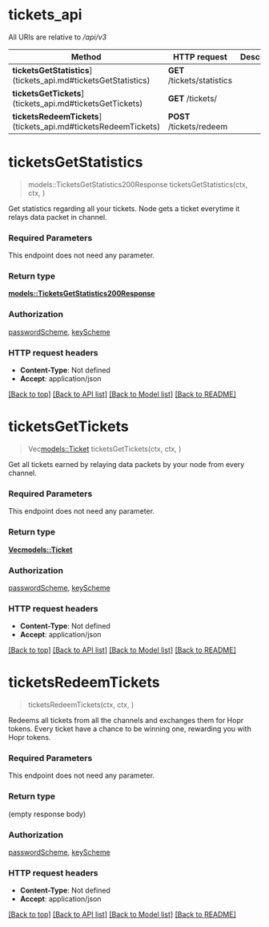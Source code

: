 # tickets_api

All URIs are relative to */api/v3*

Method | HTTP request | Description
------------- | ------------- | -------------
**ticketsGetStatistics**](tickets_api.md#ticketsGetStatistics) | **GET** /tickets/statistics | 
**ticketsGetTickets**](tickets_api.md#ticketsGetTickets) | **GET** /tickets/ | 
**ticketsRedeemTickets**](tickets_api.md#ticketsRedeemTickets) | **POST** /tickets/redeem | 


# **ticketsGetStatistics**
> models::TicketsGetStatistics200Response ticketsGetStatistics(ctx, ctx, )


Get statistics regarding all your tickets. Node gets a ticket everytime it relays data packet in channel.

### Required Parameters
This endpoint does not need any parameter.

### Return type

[**models::TicketsGetStatistics200Response**](ticketsGetStatistics_200_response.md)

### Authorization

[passwordScheme](../README.md#passwordScheme), [keyScheme](../README.md#keyScheme)

### HTTP request headers

 - **Content-Type**: Not defined
 - **Accept**: application/json

[[Back to top]](#) [[Back to API list]](../README.md#documentation-for-api-endpoints) [[Back to Model list]](../README.md#documentation-for-models) [[Back to README]](../README.md)

# **ticketsGetTickets**
> Vec<models::Ticket> ticketsGetTickets(ctx, ctx, )


Get all tickets earned by relaying data packets by your node from every channel.

### Required Parameters
This endpoint does not need any parameter.

### Return type

[**Vec<models::Ticket>**](Ticket.md)

### Authorization

[passwordScheme](../README.md#passwordScheme), [keyScheme](../README.md#keyScheme)

### HTTP request headers

 - **Content-Type**: Not defined
 - **Accept**: application/json

[[Back to top]](#) [[Back to API list]](../README.md#documentation-for-api-endpoints) [[Back to Model list]](../README.md#documentation-for-models) [[Back to README]](../README.md)

# **ticketsRedeemTickets**
> ticketsRedeemTickets(ctx, ctx, )


Redeems all tickets from all the channels and exchanges them for Hopr tokens. Every ticket have a chance to be winning one, rewarding you with Hopr tokens.

### Required Parameters
This endpoint does not need any parameter.

### Return type

 (empty response body)

### Authorization

[passwordScheme](../README.md#passwordScheme), [keyScheme](../README.md#keyScheme)

### HTTP request headers

 - **Content-Type**: Not defined
 - **Accept**: application/json

[[Back to top]](#) [[Back to API list]](../README.md#documentation-for-api-endpoints) [[Back to Model list]](../README.md#documentation-for-models) [[Back to README]](../README.md)

